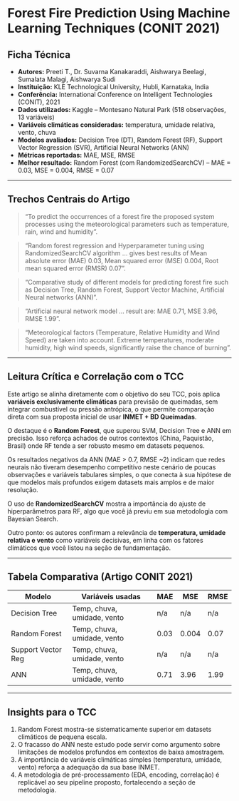 # Forest Fire Prediction Using Machine Learning Techniques (CONIT 2021)

## Ficha Técnica
- **Autores:** Preeti T., Dr. Suvarna Kanakaraddi, Aishwarya Beelagi, Sumalata Malagi, Aishwarya Sudi  
- **Instituição:** KLE Technological University, Hubli, Karnataka, India  
- **Conferência:** International Conference on Intelligent Technologies (CONIT), 2021  
- **Dados utilizados:** Kaggle – Montesano Natural Park (518 observações, 13 variáveis)  
- **Variáveis climáticas consideradas:** temperatura, umidade relativa, vento, chuva  
- **Modelos avaliados:** Decision Tree (DT), Random Forest (RF), Support Vector Regression (SVR), Artificial Neural Networks (ANN)  
- **Métricas reportadas:** MAE, MSE, RMSE  
- **Melhor resultado:** Random Forest (com RandomizedSearchCV) – MAE = 0.03, MSE = 0.004, RMSE = 0.07

---

## Trechos Centrais do Artigo

> “To predict the occurrences of a forest fire the proposed system processes using the meteorological parameters such as temperature, rain, wind and humidity”.  

> “Random forest regression and Hyperparameter tuning using RandomizedSearchCV algorithm ... gives best results of Mean absolute error (MAE) 0.03, Mean squared error (MSE) 0.004, Root mean squared error (RMSR) 0.07”.  

> “Comparative study of different models for predicting forest fire such as Decision Tree, Random Forest, Support Vector Machine, Artificial Neural networks (ANN)”.  

> “Artificial neural network model ... result are: MAE 0.71, MSE 3.96, RMSE 1.99”.  

> “Meteorological factors (Temperature, Relative Humidity and Wind Speed) are taken into account. Extreme temperatures, moderate humidity, high wind speeds, significantly raise the chance of burning”.  

---

## Leitura Crítica e Correlação com o TCC

Este artigo se alinha diretamente com o objetivo do seu TCC, pois aplica **variáveis exclusivamente climáticas** para previsão de queimadas, sem integrar combustível ou pressão antrópica, o que permite comparação direta com sua proposta inicial de usar **INMET + BD Queimadas**.

O destaque é o **Random Forest**, que superou SVM, Decision Tree e ANN em precisão. Isso reforça achados de outros contextos (China, Paquistão, Brasil) onde RF tende a ser robusto mesmo em datasets pequenos.  

Os resultados negativos da ANN (MAE > 0.7, RMSE ~2) indicam que redes neurais não tiveram desempenho competitivo neste cenário de poucas observações e variáveis tabulares simples, o que conecta à sua hipótese de que modelos mais profundos exigem datasets mais amplos e de maior resolução.

O uso de **RandomizedSearchCV** mostra a importância do ajuste de hiperparâmetros para RF, algo que você já previu em sua metodologia com Bayesian Search.  

Outro ponto: os autores confirmam a relevância de **temperatura, umidade relativa e vento** como variáveis decisivas, em linha com os fatores climáticos que você listou na seção de fundamentação.

---

## Tabela Comparativa (Artigo CONIT 2021)

| Modelo             | Variáveis usadas                       | MAE   | MSE   | RMSE  |
|--------------------|----------------------------------------|-------|-------|-------|
| Decision Tree      | Temp, chuva, umidade, vento            | n/a   | n/a   | n/a   |
| Random Forest      | Temp, chuva, umidade, vento            | 0.03  | 0.004 | 0.07  |
| Support Vector Reg | Temp, chuva, umidade, vento            | n/a   | n/a   | n/a   |
| ANN                | Temp, chuva, umidade, vento            | 0.71  | 3.96  | 1.99  |

---

## Insights para o TCC
1. Random Forest mostra-se sistematicamente superior em datasets climáticos de pequena escala.  
2. O fracasso do ANN neste estudo pode servir como argumento sobre limitações de modelos profundos em contextos de baixa amostragem.  
3. A importância de variáveis climáticas simples (temperatura, umidade, vento) reforça a adequação da sua base INMET.  
4. A metodologia de pré-processamento (EDA, encoding, correlação) é replicável ao seu pipeline proposto, fortalecendo a seção de metodologia.  
